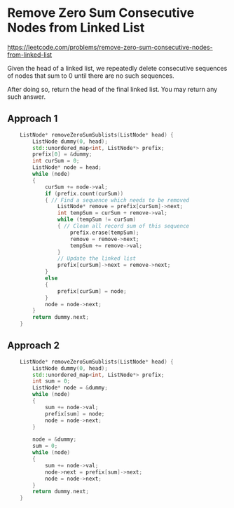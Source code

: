# Remove Zero Sum Consecutive Nodes from Linked List

https://leetcode.com/problems/remove-zero-sum-consecutive-nodes-from-linked-list


Given the head of a linked list, we repeatedly delete consecutive sequences of nodes that sum to 0 until there are no such sequences.

After doing so, return the head of the final linked list.  You may return any such answer.

## Approach 1
``` C++
    ListNode* removeZeroSumSublists(ListNode* head) {
        ListNode dummy(0, head);
        std::unordered_map<int, ListNode*> prefix;
        prefix[0] = &dummy;
        int curSum = 0;
        ListNode* node = head;
        while (node)
        {
            curSum += node->val;
            if (prefix.count(curSum))
            { // Find a sequence which needs to be removed
                ListNode* remove = prefix[curSum]->next;
                int tempSum = curSum + remove->val;
                while (tempSum != curSum)
                { // Clean all record sum of this sequence
                    prefix.erase(tempSum);
                    remove = remove->next;
                    tempSum += remove->val;
                }
                // Update the linked list
                prefix[curSum]->next = remove->next;
            }
            else
            {
                prefix[curSum] = node;
            }
            node = node->next;
        }
        return dummy.next;
    }
```

## Approach 2

``` C++
    ListNode* removeZeroSumSublists(ListNode* head) {
        ListNode dummy(0, head);
        std::unordered_map<int, ListNode*> prefix;
        int sum = 0;
        ListNode* node = &dummy;
        while (node)
        {
            sum += node->val;
            prefix[sum] = node;
            node = node->next;
        }

        node = &dummy;
        sum = 0;
        while (node)
        {
            sum += node->val;
            node->next = prefix[sum]->next;
            node = node->next;
        }
        return dummy.next;
    }
```